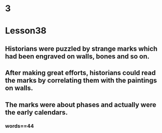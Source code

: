 # 3
# Lesson38
## Historians were puzzled by strange marks which had been engraved on walls, bones and so on.
## After making great efforts, historians could read the marks by correlating them with the paintings on walls.
## The marks were about phases and actually were the early calendars.
### words==44